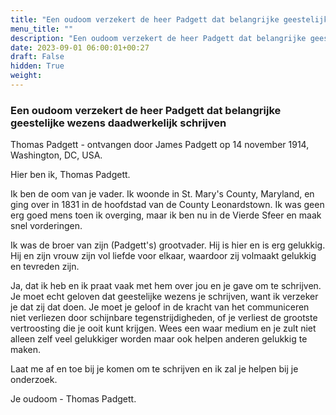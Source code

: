 ```yaml
---
title: "Een oudoom verzekert de heer Padgett dat belangrijke geestelijke wezens daadwerkelijk schrijven"
menu_title: ""
description: "Een oudoom verzekert de heer Padgett dat belangrijke geestelijke wezens daadwerkelijk schrijven"
date: 2023-09-01 06:00:01+00:27
draft: False
hidden: True
weight:
---
```

### Een oudoom verzekert de heer Padgett dat belangrijke geestelijke wezens daadwerkelijk schrijven

Thomas Padgett - ontvangen door James Padgett op 14 november 1914, Washington, DC, USA.

Hier ben ik, Thomas Padgett.

Ik ben de oom van je vader. Ik woonde in St. Mary's County, Maryland, en ging over in 1831 in de hoofdstad van de County Leonardstown. Ik was geen erg goed mens toen ik overging, maar ik ben nu in de Vierde Sfeer en maak snel vorderingen.

Ik was de broer van zijn (Padgett's) grootvader. Hij is hier en is erg gelukkig. Hij en zijn vrouw zijn vol liefde voor elkaar, waardoor zij volmaakt gelukkig en tevreden zijn.

Ja, dat ik heb en ik praat vaak met hem over jou en je gave om te schrijven. Je moet echt geloven dat geestelijke wezens je schrijven, want ik verzeker je dat zij dat doen. Je moet je geloof in de kracht van het communiceren niet verliezen door schijnbare tegenstrijdigheden, of je verliest de grootste vertroosting die je ooit kunt krijgen. Wees een waar medium en je zult niet alleen zelf veel gelukkiger worden maar ook helpen anderen gelukkig te maken.

Laat me af en toe bij je komen om te schrijven en ik zal je helpen bij je onderzoek.

Je oudoom - Thomas Padgett.
